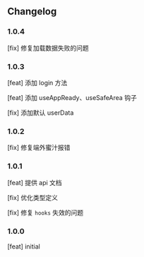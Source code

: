 ## Changelog

### 1.0.4

[fix] 修复加载数据失败的问题

### 1.0.3

[feat] 添加 login 方法

[feat] 添加 useAppReady、useSafeArea 钩子

[fix] 添加默认 userData

### 1.0.2

[fix] 修复端外蜜汁报错

### 1.0.1

[feat] 提供 api 文档

[fix] 优化类型定义

[fix] 修复 `hooks` 失效的问题

### 1.0.0

[feat] initial
